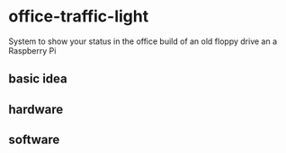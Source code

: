 # office-traffic-light
System to show your status in the office build of an old floppy drive an a Raspberry Pi

## basic idea

## hardware

## software


